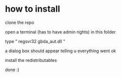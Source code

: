 # how to install


clone the repo

open a terminal (has to have admin rights) in this folder

type " regsvr32 gbda_aut.dll " 

a dialog box should appear telling u everything went ok

install the redistributables

done :)
